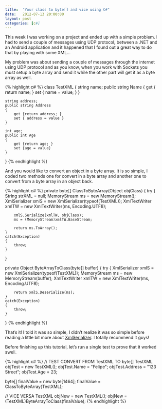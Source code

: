```yaml
---
title:  "Your class to byte[] and vice using C#"
date:   2012-07-13 20:00:00
layout: post
categories: [c#]
---
```


This week I was working on a project and ended up with a simple problem. I had to send a couple of messages using UDP protocol, between a .NET and an Android application and it happened that I found out a great way to do that by playing with some XML...
<!--more-->

My problem was about sending a couple of messages through the internet using UDP protocol and as you know, when you work with Sockets you must setup a byte array and send it while the other part will get it as a byte array as well.

{% highlight c# %}
class TestXML
{
    string name;
    public string Name
    {
        get { return name; }
        set { name = value; }
    }

    string address;
    public string Address
    {
        get {return address; }
        set { address = value }
    }

    int age;
    public int Age
    {
        get {return age; }
        set {age = value}
    }
}
{% endhighlight %}

And you would like to convert an object in a byte array. It is so simple, I coded two methods one for convert in a byte array and another one to convert from a byte array in an object back.

{% highlight c# %}
private byte[] ClassToByteArray(Object objClass)
{
    try
    {
        String strXML = null;
        MemoryStream ms = new MemoryStream();
        XmlSerializer xmlS = new XmlSerializer(typeof(TestXML));
        XmlTextWriter xmlTW = new XmlTextWriter(ms, Encoding.UTF8);

        xmlS.Serialize(xmlTW, objClass);
        ms = (MemoryStream)xmlTW.BaseStream;

        return ms.ToArray();
    }
    catch(Exception)
    {
        throw;
    }
}

private Object ByteArrayToClass(byte[] buffer)
{
    try
    {
        XmlSerializer xmlS = new XmlSerializer(typeof(TestXML));
        MemoryStream ms = new MemoryStream(buffer);
        XmlTextWriter xmlTW = new XmlTextWriter(ms, Encoding.UTF8);

        return xmlS.Deserialize(ms);
    }
    catch(Exception)
    {
        throw;
    }
}
{% endhighlight %}

That’s it! I told it was so simple, I didn’t realize it was so simple before reading a little bit more about [XmlSerializer][xml]. I totally recommend it guys!

Before finishing up this tutorial, let’s run a single test to prove that it worked swell.

{% highlight c# %}
// TEST CONVERT FROM TestXML TO byte[]
TestXML objTest = new TestXML();
objTest.Name = "Felipe";
objTest.Address = "123 Street";
objTest.Age = 23;

byte[] finalValue = new byte[1464];
finalValue = ClassToByteArray(TestXML);

// VICE VERSA
TestXML objNew = new TestXML();
objNew = (TestXML)ByteArrayToClass(finalValue);
{% endhighlight %}

[xml]: https://msdn.microsoft.com/en-us/library/system.xml.serialization.xmlserializer.aspx
